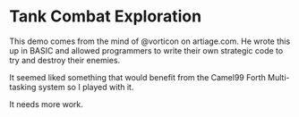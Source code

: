 # Tank Combat Exploration  

This demo comes from the mind of @vorticon on artiage.com.
He wrote this up in BASIC and allowed programmers to write their own
strategic code to try and destroy their enemies.

It seemed liked something that would benefit from the Camel99 Forth Multi-tasking system so I played with it.

It needs more work. 
